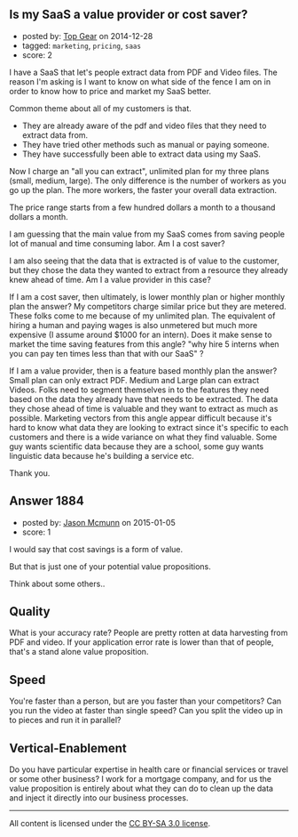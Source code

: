 ## Is my SaaS a value provider or cost saver?

- posted by: [Top Gear](https://stackexchange.com/users/4690596/top-gear) on 2014-12-28
- tagged: `marketing`, `pricing`, `saas`
- score: 2

I have a SaaS that let's people extract data from PDF and Video files. The reason I'm asking is I want to know on what side of the fence I am on in order to know how to price and market my SaaS better. 

Common theme about all of my customers is that.

- They are already aware of the pdf and video files that they need to extract data from.
- They have tried other methods such as manual or paying someone.
- They have successfully been able to extract data using my SaaS.

Now I charge an "all you can extract", unlimited plan for my three plans (small, medium, large). The only difference is the number of workers as you go up the plan. The more workers, the faster your overall data extraction.

The price range starts from a few hundred dollars a month to a thousand dollars a month.

I am guessing that the main value from my SaaS comes from saving people lot of manual and time consuming labor. Am I a cost saver?

I am also seeing that the data that is extracted is of value to the customer, but they chose the data they wanted to extract from a resource they already knew ahead of time. Am I a value provider in this case?

If I am a cost saver, then ultimately, is lower monthly plan or higher monthly plan the answer? My competitors charge similar price but they are metered. These folks come to me because of my unlimited plan. The equivalent of hiring a human and paying wages is also unmetered but much more expensive (I assume around $1000 for an intern). Does it make sense to market the time saving features from this angle? "why hire 5 interns when you can pay ten times less than that with our SaaS" ?

If I am a value provider, then is a feature based monthly plan the answer? Small plan can only extract PDF. Medium and Large plan can extract Videos. Folks need to segment themselves in to the features they need based on the data they already have that needs to be extracted. The data they chose ahead of time is valuable and they want to extract as much as possible. Marketing vectors from this angle appear difficult because it's hard to know what data they are looking to extract since it's specific to each customers and there is a wide variance on what they find valuable. Some guy wants scientific data because they are a school, some guy wants linguistic data because he's building a service etc.

Thank you.







## Answer 1884

- posted by: [Jason Mcmunn](https://stackexchange.com/users/5429346/jason-mcmunn) on 2015-01-05
- score: 1

I would say that cost savings is a form of value. 

But that is just one of your potential value propositions.  

Think about some others..

Quality
-------

What is your accuracy rate? People are pretty rotten at data harvesting from PDF and video.  If your application error rate is lower than that of people, that's a stand alone value proposition.

Speed
-----

You're faster than a person, but are you faster than your competitors? Can you run the video at faster than single speed? Can you split the video up in to pieces and run it in parallel?

Vertical-Enablement
------------------

Do you have particular expertise in health care or financial services or travel or some other business?   I work for a mortgage company, and for us the value proposition is entirely about what they can do to clean up the data and inject it directly into our business processes.



---

All content is licensed under the [CC BY-SA 3.0 license](https://creativecommons.org/licenses/by-sa/3.0/).
